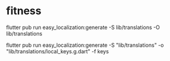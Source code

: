 # fitness

flutter pub run easy_localization:generate -S lib/translations -O lib/translations

flutter pub run easy_localization:generate -S "lib/translations" -o "lib/translations/local_keys.g.dart" -f keys
